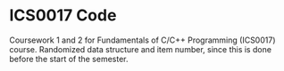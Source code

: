 # ICS0017 Code

Coursework 1 and 2 for Fundamentals of C/C++ Programming (ICS0017) course.
Randomized data structure and item number, since this is done before the start of the semester.
